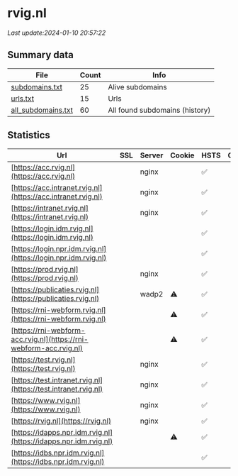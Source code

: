 # rvig.nl
*Last update:2024-01-10 20:57:22*
## Summary data
| File       | Count | Info |
|------------|-------|------|
|[subdomains.txt](/data/rvig/subdomains.txt)|25|Alive subdomains|
|[urls.txt](/data/rvig/urls.txt)|15|Urls|
|[all_subdomains.txt](/data/rvig/all_subdomains.txt)|60|All found subdomains (history)|
## Statistics
| Url | SSL | Server | Cookie | HSTS | CSP | XFO | XXP | RP | Tech |
|------------|-------|------|------|------|------|------|------|------|------|
|[https://acc.rvig.nl](https://acc.rvig.nl)| |nginx| |:white_check_mark: | | | | |:white_check_mark: | |Basic HSTS Nginx| |
|[https://acc.intranet.rvig.nl](https://acc.intranet.rvig.nl)| |nginx| |:white_check_mark: | | | | |:white_check_mark: | |HSTS Nginx| |
|[https://intranet.rvig.nl](https://intranet.rvig.nl)| |nginx| |:white_check_mark: | | | | |:white_check_mark: | |HSTS Nginx| |
|[https://login.idm.rvig.nl](https://login.idm.rvig.nl)| | | |:white_check_mark: | | |:white_check_mark: | |:white_check_mark: | |:white_check_mark: | |HSTS Java| |
|[https://login.npr.idm.rvig.nl](https://login.npr.idm.rvig.nl)| | | |:white_check_mark: | |:warning: |:white_check_mark: | |:white_check_mark: | |:white_check_mark: | |HSTS Java| |
|[https://prod.rvig.nl](https://prod.rvig.nl)| |nginx| |:white_check_mark: | |:warning: |:white_check_mark: | |:white_check_mark: | |:white_check_mark: | |HSTS Nginx| |
|[https://publicaties.rvig.nl](https://publicaties.rvig.nl)| |wadp2|:warning: |:white_check_mark: | |:warning: |:white_check_mark: | |:white_check_mark: | |:white_check_mark: | |Apache Tomcat Green...| |
|[https://rni-webform.rvig.nl](https://rni-webform.rvig.nl)| | |:warning: |:white_check_mark: | | | |:white_check_mark: | |HSTS| |
|[https://rni-webform-acc.rvig.nl](https://rni-webform-acc.rvig.nl)| | |:warning: |:white_check_mark: | | | | |:white_check_mark: | |HSTS| |
|[https://test.rvig.nl](https://test.rvig.nl)| |nginx| |:white_check_mark: | | | | |:white_check_mark: | |Basic HSTS Nginx| |
|[https://test.intranet.rvig.nl](https://test.intranet.rvig.nl)| |nginx| |:white_check_mark: | | | | |:white_check_mark: | |HSTS Nginx| |
|[https://www.rvig.nl](https://www.rvig.nl)| |nginx| |:white_check_mark: | |:warning: |:white_check_mark: | |:white_check_mark: | |:white_check_mark: | |Drupal HSTS Nginx PH...| |
|[https://rvig.nl](https://rvig.nl)| |nginx| |:white_check_mark: | |:warning: |:white_check_mark: | |:white_check_mark: | |:white_check_mark: | |HSTS Nginx| |
|[https://idapps.npr.idm.rvig.nl](https://idapps.npr.idm.rvig.nl)| | |:warning: |:white_check_mark: | | | | |:white_check_mark: | |HSTS| |
|[https://idbs.npr.idm.rvig.nl](https://idbs.npr.idm.rvig.nl)| | | |:white_check_mark: | | |:white_check_mark: | |:white_check_mark: | |:white_check_mark: | |HSTS Java| |